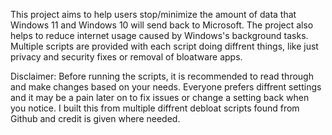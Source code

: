 This project aims to help users stop/minimize the amount of data that Windows 11 and Windows 10 will send back to Microsoft. The project also helps to reduce internet usage caused by Windows's background tasks. Multiple scripts are provided with each script doing diffrent things, like just privacy and security fixes or removal of bloatware apps. 


Disclaimer: Before running the scripts, it is recommended to read through and make changes based on your needs. Everyone prefers diffrent settings and it may be a pain later on to fix issues or change a setting back when you notice. I built this from multiple diffrent debloat scripts found from Github and credit is given where needed.

